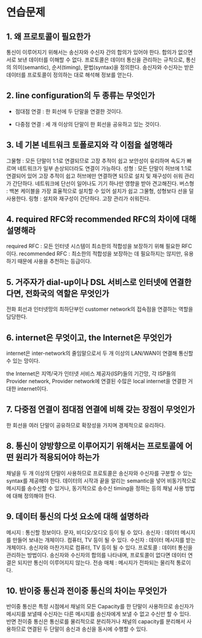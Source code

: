# 연습문제

## 1. 왜 프로토콜이 필요한가

통신이 이루어지기 위해서는 송신자와 수신자 간의 합의가 있어야 한다. 합의가 없으면 서로 보낸 데이터를 이해할 수 없다.
프로토콜은 데이터 통신을 관리하는 규칙으로, 통신의 의미(semantic), 순서(timing), 문법(syntax)을 정의한다.
송신자와 수신자는 받은 데이터를 프로토콜이 정의하는 대로 해석해 정보를 얻는다.

## 2. line configuration의 두 종류는 무엇인가

* 점대점 연결 : 한 회선에 두 단말을 연결한 것이다.

* 다중점 연결 : 세 개 이상의 단말이 한 회선을 공유하고 있는 것이다.

## 3. 네 기본 네트워크 토폴로지와 각 이점을 설명해라

그물형 : 모든 단말이 1:1로 연결되므로 고장 추적이 쉽고 보안성이 유리하며 속도가 빠르며 네트워크가 일부 손상되더라도 연결이 가능하다.
성형 : 모든 단말이 허브에 1:1로 연결되어 있어 고장 추적이 쉽고 허브에만 연결하면 되므로 설치 및 재구성이 쉬워 관리가 간단하다. 네트워크에 단선이 일어나도 기기 하나만 영향을 받아 견고해진다.
버스형 : 백본 케이블을 가장 효율적으로 설치할 수 있어 설치가 쉽고 그물형, 성형보다 선을 덜 사용한다.
링형 : 설치와 재구성이 간단하다. 고장 관리가 쉬워진다.

## 4. required RFC와 recommended RFC의 차이에 대해 설명해라

required RFC : 모든 인터넷 시스템이 최소한의 적합성을 보장하기 위해 필요한 RFC이다.
recommended RFC : 최소한의 적합성을 보장하는 데 필요하지는 않지만, 유용하기 때문에 사용을 추천하는 등급이다.

## 5. 거주자가 dial-up이나 DSL 서비스로 인터넷에 연결한다면, 전화국의 역할은 무엇인가

전화 회선과 인터넷망의 최하단부인 customer network의 접속점을 연결하는 역할을 담당한다.

## 6. internet은 무엇이고, the Internet은 무엇인가

internet은 inter-network의 줄임말으로서 두 개 이상의 LAN/WAN이 연결해 통신할 수 있는 망이다.

the Internet은 지역/국가 인터넷 서비스 제공자(ISP)들의 기간망, 각 ISP들의 Provider network, Provider network에 연결된 수많은 local internet을 연결한 거대한 internet이다.

## 7. 다중점 연결이 점대점 연결에 비해 갖는 장점이 무엇인가

한 회선을 여러 단말이 공유하므로 확장성을 가지며 경제적으로 유리하다.

## 8. 통신이 양방향으로 이루어지기 위해서는 프로토콜에 어떤 원리가 적용되어야 하는가

채널을 두 개 이상의 단말이 사용하므로 프로토콜은 송신자와 수신자를 구분할 수 있는 syntax를 제공해야 한다.
데이터의 시작과 끝을 알리는 semantic을 넣어 비동기적으로 메시지를 송수신할 수 있거나, 동기적으로 송수신 timing을 정하는 등의 채널 사용 방법에 대해 정의해야 한다.

## 9. 데이터 통신의 다섯 요소에 대해 설명하라

메시지 : 통신할 정보이다. 문자, 비디오/오디오 등이 될 수 있다.
송신자 : 데이터 메시지를 만들어 보내는 개체이다. 컴퓨터, TV 등이 될 수 있다.
수신자 : 데이터 메시지를 받는 개체이다. 송신자와 마찬가지로 컴퓨터, TV 등이 될 수 있다.
프로토콜 : 데이터 통신을 관리하는 방법이다. 송신자와 수신자의 합의를 나타내며, 프로토콜이 없다면 데이터 연결은 되지만 통신이 이루어지지 않는다.
전송 매체 : 메시지가 전파되는 물리적 통로이다.

## 10. 반이중 통신과 전이중 통신의 차이는 무엇인가

반이중 통신은 특정 시점에서 채널의 모든 Capacity를 한 단말이 사용하므로 송신자가 메시지를 보낼때 수신자는 다른 메시지를 송신자에게 보낼 수 없고 수신만 할 수 있다.
반면 전이중 통신은 통신로를 물리적으로 분리하거나 채널의 capacity를 분리해서 사용하므로 연결된 두 단말이 송신과 송신을 동시에 수행할 수 있다.